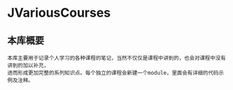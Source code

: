 # JVariousCourses

## 本库概要
    本库主要用于记录个人学习的各种课程的笔记，当然不仅仅是课程中讲到的，也会对课程中没有讲到的加以补充，
    进而形成更加完整的系列知识点。每个独立的课程会新建一个module，里面会有详细的代码示例及注释。
